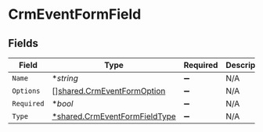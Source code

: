 # CrmEventFormField


## Fields

| Field                                                                                | Type                                                                                 | Required                                                                             | Description                                                                          |
| ------------------------------------------------------------------------------------ | ------------------------------------------------------------------------------------ | ------------------------------------------------------------------------------------ | ------------------------------------------------------------------------------------ |
| `Name`                                                                               | **string*                                                                            | :heavy_minus_sign:                                                                   | N/A                                                                                  |
| `Options`                                                                            | [][shared.CrmEventFormOption](../../../pkg/models/shared/crmeventformoption.md)      | :heavy_minus_sign:                                                                   | N/A                                                                                  |
| `Required`                                                                           | **bool*                                                                              | :heavy_minus_sign:                                                                   | N/A                                                                                  |
| `Type`                                                                               | [*shared.CrmEventFormFieldType](../../../pkg/models/shared/crmeventformfieldtype.md) | :heavy_minus_sign:                                                                   | N/A                                                                                  |